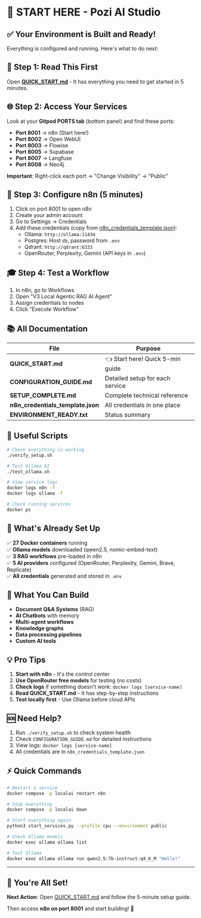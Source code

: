 # 🎯 START HERE - Pozi AI Studio

## ✅ Your Environment is Built and Ready!

Everything is configured and running. Here's what to do next:

## 📖 Step 1: Read This First
Open **[QUICK_START.md](QUICK_START.md)** - It has everything you need to get started in 5 minutes.

## 🌐 Step 2: Access Your Services

Look at your **Gitpod PORTS tab** (bottom panel) and find these ports:

- **Port 8001** → n8n (Start here!)
- **Port 8002** → Open WebUI
- **Port 8003** → Flowise
- **Port 8005** → Supabase
- **Port 8007** → Langfuse
- **Port 8008** → Neo4j

**Important**: Right-click each port → "Change Visibility" → "Public"

## 🚀 Step 3: Configure n8n (5 minutes)

1. Click on port 8001 to open n8n
2. Create your admin account
3. Go to Settings → Credentials
4. Add these credentials (copy from [n8n_credentials_template.json](n8n_credentials_template.json)):
   - Ollama: `http://ollama:11434`
   - Postgres: Host `db`, password from `.env`
   - Qdrant: `http://qdrant:6333`
   - OpenRouter, Perplexity, Gemini (API keys in `.env`)

## 🎓 Step 4: Test a Workflow

1. In n8n, go to Workflows
2. Open "V3 Local Agentic RAG AI Agent"
3. Assign credentials to nodes
4. Click "Execute Workflow"

## 📚 All Documentation

| File | Purpose |
|------|---------|
| **QUICK_START.md** | 👈 Start here! Quick 5-min guide |
| **CONFIGURATION_GUIDE.md** | Detailed setup for each service |
| **SETUP_COMPLETE.md** | Complete technical reference |
| **n8n_credentials_template.json** | All credentials in one place |
| **ENVIRONMENT_READY.txt** | Status summary |

## 🔧 Useful Scripts

```bash
# Check everything is working
./verify_setup.sh

# Test Ollama AI
./test_ollama.sh

# View service logs
docker logs n8n -f
docker logs ollama -f

# Check running services
docker ps
```

## 🤖 What's Already Set Up

✅ **27 Docker containers** running  
✅ **Ollama models** downloaded (qwen2.5, nomic-embed-text)  
✅ **3 RAG workflows** pre-loaded in n8n  
✅ **5 AI providers** configured (OpenRouter, Perplexity, Gemini, Brave, Replicate)  
✅ **All credentials** generated and stored in `.env`  

## 🎯 What You Can Build

- **Document Q&A Systems** (RAG)
- **AI Chatbots** with memory
- **Multi-agent workflows**
- **Knowledge graphs**
- **Data processing pipelines**
- **Custom AI tools**

## 💡 Pro Tips

1. **Start with n8n** - It's the control center
2. **Use OpenRouter free models** for testing (no costs)
3. **Check logs** if something doesn't work: `docker logs [service-name]`
4. **Read QUICK_START.md** - It has step-by-step instructions
5. **Test locally first** - Use Ollama before cloud APIs

## 🆘 Need Help?

1. Run `./verify_setup.sh` to check system health
2. Check `CONFIGURATION_GUIDE.md` for detailed instructions
3. View logs: `docker logs [service-name]`
4. All credentials are in `n8n_credentials_template.json`

## ⚡ Quick Commands

```bash
# Restart a service
docker compose -p localai restart n8n

# Stop everything
docker compose -p localai down

# Start everything again
python3 start_services.py --profile cpu --environment public

# Check Ollama models
docker exec ollama ollama list

# Test Ollama
docker exec ollama ollama run qwen2.5:7b-instruct-q4_K_M "Hello!"
```

---

## 🎉 You're All Set!

**Next Action**: Open [QUICK_START.md](QUICK_START.md) and follow the 5-minute setup guide.

Then access **n8n on port 8001** and start building! 🚀
